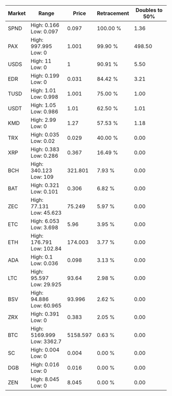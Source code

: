 | Market | Range | Price| Retracement | Doubles to 50% |
| --- | --- | --- | --- | --- |
| SPND | High: 0.166<br />Low: 0.097 | 0.097 | 100.00 % | 1.36 |
| PAX | High: 997.995<br />Low: 0 | 1.001 | 99.90 % | 498.50 |
| USDS | High: 11<br />Low: 0 | 1 | 90.91 % | 5.50 |
| EDR | High: 0.199<br />Low: 0 | 0.031 | 84.42 % | 3.21 |
| TUSD | High: 1.01<br />Low: 0.998 | 1.001 | 75.00 % | 1.00 |
| USDT | High: 1.05<br />Low: 0.986 | 1.01 | 62.50 % | 1.01 |
| KMD | High: 2.99<br />Low: 0 | 1.27 | 57.53 % | 1.18 |
| TRX | High: 0.035<br />Low: 0.02 | 0.029 | 40.00 % | 0.00 |
| XRP | High: 0.383<br />Low: 0.286 | 0.367 | 16.49 % | 0.00 |
| BCH | High: 340.123<br />Low: 109 | 321.801 | 7.93 % | 0.00 |
| BAT | High: 0.321<br />Low: 0.101 | 0.306 | 6.82 % | 0.00 |
| ZEC | High: 77.131<br />Low: 45.623 | 75.249 | 5.97 % | 0.00 |
| ETC | High: 6.053<br />Low: 3.698 | 5.96 | 3.95 % | 0.00 |
| ETH | High: 176.791<br />Low: 102.84 | 174.003 | 3.77 % | 0.00 |
| ADA | High: 0.1<br />Low: 0.036 | 0.098 | 3.13 % | 0.00 |
| LTC | High: 95.597<br />Low: 29.925 | 93.64 | 2.98 % | 0.00 |
| BSV | High: 94.886<br />Low: 60.965 | 93.996 | 2.62 % | 0.00 |
| ZRX | High: 0.391<br />Low: 0 | 0.383 | 2.05 % | 0.00 |
| BTC | High: 5169.999<br />Low: 3362.7 | 5158.597 | 0.63 % | 0.00 |
| SC | High: 0.004<br />Low: 0 | 0.004 | 0.00 % | 0.00 |
| DGB | High: 0.016<br />Low: 0 | 0.016 | 0.00 % | 0.00 |
| ZEN | High: 8.045<br />Low: 0 | 8.045 | 0.00 % | 0.00 |
